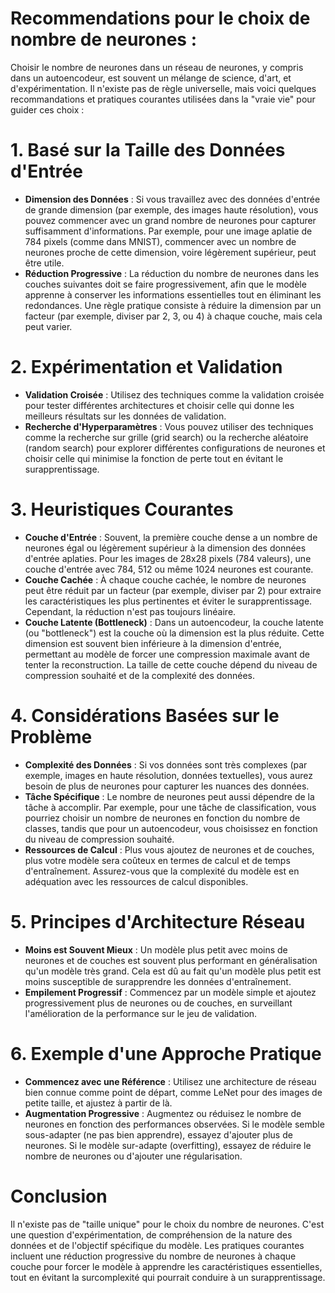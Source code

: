 # Recommendations pour le choix de nombre de neurones :

Choisir le nombre de neurones dans un réseau de neurones, y compris dans un autoencodeur, est souvent un mélange de science, d'art, et d'expérimentation. Il n'existe pas de règle universelle, mais voici quelques recommandations et pratiques courantes utilisées dans la "vraie vie" pour guider ces choix :

# 1. **Basé sur la Taille des Données d'Entrée**
   - **Dimension des Données** : Si vous travaillez avec des données d'entrée de grande dimension (par exemple, des images haute résolution), vous pouvez commencer avec un grand nombre de neurones pour capturer suffisamment d'informations. Par exemple, pour une image aplatie de 784 pixels (comme dans MNIST), commencer avec un nombre de neurones proche de cette dimension, voire légèrement supérieur, peut être utile.
   - **Réduction Progressive** : La réduction du nombre de neurones dans les couches suivantes doit se faire progressivement, afin que le modèle apprenne à conserver les informations essentielles tout en éliminant les redondances. Une règle pratique consiste à réduire la dimension par un facteur (par exemple, diviser par 2, 3, ou 4) à chaque couche, mais cela peut varier.

# 2. **Expérimentation et Validation**
   - **Validation Croisée** : Utilisez des techniques comme la validation croisée pour tester différentes architectures et choisir celle qui donne les meilleurs résultats sur les données de validation.
   - **Recherche d'Hyperparamètres** : Vous pouvez utiliser des techniques comme la recherche sur grille (grid search) ou la recherche aléatoire (random search) pour explorer différentes configurations de neurones et choisir celle qui minimise la fonction de perte tout en évitant le surapprentissage.

# 3. **Heuristiques Courantes**
   - **Couche d'Entrée** : Souvent, la première couche dense a un nombre de neurones égal ou légèrement supérieur à la dimension des données d'entrée aplaties. Pour les images de 28x28 pixels (784 valeurs), une couche d'entrée avec 784, 512 ou même 1024 neurones est courante.
   - **Couche Cachée** : À chaque couche cachée, le nombre de neurones peut être réduit par un facteur (par exemple, diviser par 2) pour extraire les caractéristiques les plus pertinentes et éviter le surapprentissage. Cependant, la réduction n'est pas toujours linéaire.
   - **Couche Latente (Bottleneck)** : Dans un autoencodeur, la couche latente (ou "bottleneck") est la couche où la dimension est la plus réduite. Cette dimension est souvent bien inférieure à la dimension d'entrée, permettant au modèle de forcer une compression maximale avant de tenter la reconstruction. La taille de cette couche dépend du niveau de compression souhaité et de la complexité des données.

# 4. **Considérations Basées sur le Problème**
   - **Complexité des Données** : Si vos données sont très complexes (par exemple, images en haute résolution, données textuelles), vous aurez besoin de plus de neurones pour capturer les nuances des données.
   - **Tâche Spécifique** : Le nombre de neurones peut aussi dépendre de la tâche à accomplir. Par exemple, pour une tâche de classification, vous pourriez choisir un nombre de neurones en fonction du nombre de classes, tandis que pour un autoencodeur, vous choisissez en fonction du niveau de compression souhaité.
   - **Ressources de Calcul** : Plus vous ajoutez de neurones et de couches, plus votre modèle sera coûteux en termes de calcul et de temps d'entraînement. Assurez-vous que la complexité du modèle est en adéquation avec les ressources de calcul disponibles.

# 5. **Principes d'Architecture Réseau**
   - **Moins est Souvent Mieux** : Un modèle plus petit avec moins de neurones et de couches est souvent plus performant en généralisation qu'un modèle très grand. Cela est dû au fait qu'un modèle plus petit est moins susceptible de surapprendre les données d'entraînement.
   - **Empilement Progressif** : Commencez par un modèle simple et ajoutez progressivement plus de neurones ou de couches, en surveillant l'amélioration de la performance sur le jeu de validation.

# 6. **Exemple d'une Approche Pratique**
   - **Commencez avec une Référence** : Utilisez une architecture de réseau bien connue comme point de départ, comme LeNet pour des images de petite taille, et ajustez à partir de là.
   - **Augmentation Progressive** : Augmentez ou réduisez le nombre de neurones en fonction des performances observées. Si le modèle semble sous-adapter (ne pas bien apprendre), essayez d'ajouter plus de neurones. Si le modèle sur-adapte (overfitting), essayez de réduire le nombre de neurones ou d'ajouter une régularisation.

# Conclusion

Il n'existe pas de "taille unique" pour le choix du nombre de neurones. C'est une question d'expérimentation, de compréhension de la nature des données et de l'objectif spécifique du modèle. Les pratiques courantes incluent une réduction progressive du nombre de neurones à chaque couche pour forcer le modèle à apprendre les caractéristiques essentielles, tout en évitant la surcomplexité qui pourrait conduire à un surapprentissage.
